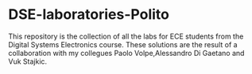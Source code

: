 # DSE-laboratories-Polito
This repository is the collection of all the labs for ECE students from the Digital Systems Electronics course. 
These solutions are the result of a collaboration with my collegues Paolo Volpe,Alessandro Di Gaetano and Vuk Stajkic. 
